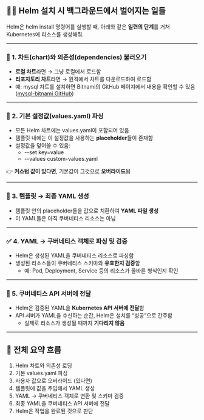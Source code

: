 ## **🧙‍♂️ Helm 설치 시 백그라운드에서 벌어지는 일들**

Helm은 helm install 명령어를 실행할 때, 아래와 같은 **일련의 단계**를 거쳐 Kubernetes에 리소스를 생성해줘.

---

### **🔄 1. 차트(chart)와 의존성(dependencies) 불러오기**

- **로컬 차트**라면 → 그냥 로컬에서 로드함
- **리포지토리 차트**라면 → 원격에서 차트를 다운로드하여 로드함
- 예: mysql 차트를 설치하면 Bitnami의 GitHub 페이지에서 내용을 확인할 수 있음 ([mysql-bitnami GitHub](https://github.com/bitnami/charts))

---

### **📝 2. 기본 설정값(values.yaml) 파싱**

- 모든 Helm 차트에는 values.yaml이 포함되어 있음
- 템플릿 내에는 이 설정값을 사용하는 **placeholder**들이 존재함
- 설정값을 덮어쓸 수 있음:
    - --set key=value
    - --values custom-values.yaml

👉 **커스텀 값이 있다면**, 기본값이 그것으로 **오버라이드**됨

---

### **🧩 3. 템플릿 → 최종 YAML 생성**

- 템플릿 안의 placeholder들을 값으로 치환하여 **YAML 파일 생성**
- 이 YAML들은 아직 쿠버네티스 리소스는 아님

---

### **✅ 4. YAML → 쿠버네티스 객체로 파싱 및 검증**

- Helm은 생성된 YAML을 쿠버네티스 리소스로 파싱함
- 생성된 리소스들이 쿠버네티스 스키마와 **유효한지 검증**함
    - 예: Pod, Deployment, Service 등의 리소스가 올바른 형식인지 확인


---

### **🚀 5. 쿠버네티스 API 서버에 전달**

- Helm은 검증된 YAML을 **Kubernetes API 서버에 전달**함
- API 서버가 YAML을 수신하는 순간, Helm은 설치를 “성공”으로 간주함
    - 실제로 리소스가 생성될 때까지 **기다리지 않음**

---

## **🔁 전체 요약 흐름**

1. Helm 차트와 의존성 로딩
2. 기본 values.yaml 파싱
3. 사용자 값으로 오버라이드 (있다면)
4. 템플릿에 값을 주입해서 YAML 생성
5. YAML → 쿠버네티스 객체로 변환 및 스키마 검증
6. 최종 YAML을 쿠버네티스 API 서버에 전달
7. Helm은 작업을 완료된 것으로 판단
